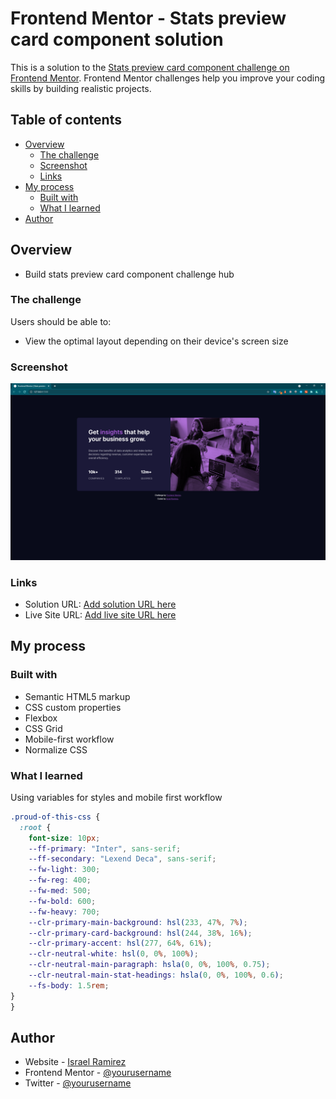 # Frontend Mentor - Stats preview card component solution

This is a solution to the [Stats preview card component challenge on Frontend Mentor](https://www.frontendmentor.io/challenges/stats-preview-card-component-8JqbgoU62). Frontend Mentor challenges help you improve your coding skills by building realistic projects. 

## Table of contents

- [Overview](#overview)
  - [The challenge](#the-challenge)
  - [Screenshot](#screenshot)
  - [Links](#links)
- [My process](#my-process)
  - [Built with](#built-with)
  - [What I learned](#what-i-learned)
- [Author](#author)



## Overview
- Build stats preview card component challenge hub

### The challenge

Users should be able to:

- View the optimal layout depending on their device's screen size

### Screenshot

![](./images/screenshot.png)

### Links

- Solution URL: [Add solution URL here](https://your-solution-url.com)
- Live Site URL: [Add live site URL here](https://your-live-site-url.com)

## My process


### Built with

- Semantic HTML5 markup
- CSS custom properties
- Flexbox
- CSS Grid
- Mobile-first workflow
- Normalize CSS

### What I learned

Using variables for styles and mobile first workflow

```css
.proud-of-this-css {
  :root {
	font-size: 10px;
	--ff-primary: "Inter", sans-serif;
	--ff-secondary: "Lexend Deca", sans-serif;
	--fw-light: 300;
	--fw-reg: 400;
	--fw-med: 500;
	--fw-bold: 600;
	--fw-heavy: 700;
	--clr-primary-main-background: hsl(233, 47%, 7%);
	--clr-primary-card-background: hsl(244, 38%, 16%);
	--clr-primary-accent: hsl(277, 64%, 61%);
	--clr-neutral-white: hsl(0, 0%, 100%);
	--clr-neutral-main-paragraph: hsla(0, 0%, 100%, 0.75);
	--clr-neutral-main-stat-headings: hsla(0, 0%, 100%, 0.6);
	--fs-body: 1.5rem;
}
}
```

## Author

- Website - [Israel Ramirez](https://isra.netlify.app/)
- Frontend Mentor - [@yourusername](https://www.frontendmentor.io/profile/israelram)
- Twitter - [@yourusername](https://www.twitter.com/isDeveloperr)
